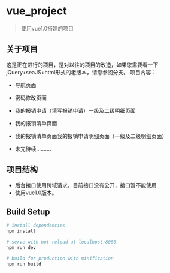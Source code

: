# vue_project

> 使用vue1.0搭建的项目

## 关于项目
这是正在进行的项目，是对以往的项目的改造，如果您需要看一下jQuery+seaJS+html形式的老版本，请您参阅分支。
项目内容：
*  导航页面
*  密码修改页面
*  我的报销申请（填写报销申请）一级及二级明细页面
*  我的报销清单页面
*  我的报销清单页面我的报销申请明细页面（一级及二级明细页面）

*  未完待续..........

## 项目结构
*  后台接口使用跨域请求，目前接口没有公开，接口暂不能使用
*  使用vue1.0版本。



## Build Setup

``` bash
# install dependencies
npm install

# serve with hot reload at localhost:8080
npm run dev

# build for production with minification
npm run build



